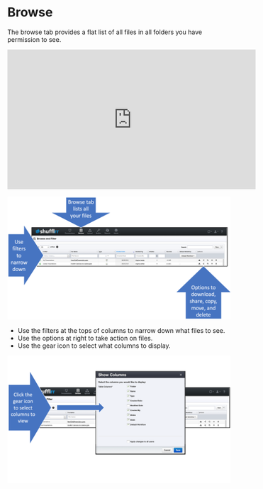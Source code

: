 # Browse

The browse tab provides a flat list of all files in all folders you have permission to see. 

<div class="player">
<iframe width="560" height="315" src="https://www.youtube-nocookie.com/embed/e9HEJgnMXqs" title="YouTube video player" frameborder="0" allow="accelerometer; autoplay; clipboard-write; encrypted-media; gyroscope; picture-in-picture" allowfullscreen></iframe>
</div>

![Using the browse tab](img/presentations-browse-1.png)

* Use the filters at the tops of columns to narrow down what files to see. 
* Use the options at right to take action on files. 
* Use the gear icon to select what columns to display. 

![Using the gear icon](img/presentations-browse-2.png)
